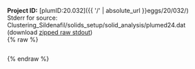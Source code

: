 **Project ID:** [plumID:20.032]({{ '/' | absolute_url }}eggs/20/032/)  
Stderr for source:  Clustering_Sildenafil/solids_setup/solid_analysis/plumed24.dat   
(download [zipped raw stdout](plumed24.dat.plumed.stdout.txt.zip))  
{% raw %}
<pre>
</pre>
{% endraw %}
